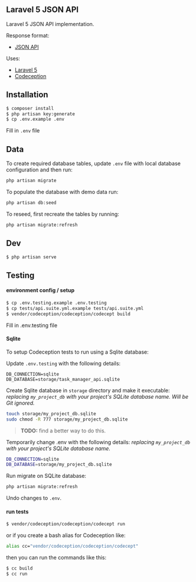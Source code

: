 ## Laravel 5 JSON API

Laravel 5 JSON API implementation.

Response format:

* [JSON API](http://jsonapi.org/format/)

Uses:

* [Laravel 5](https://laravel.com/docs/5.3)
* [Codeception](http://codeception.com/)

## Installation

```bash
$ composer install
$ php artisan key:generate
$ cp .env.example .env
```

Fill in `.env` file

## Data

To create required database tables, update `.env` file with local database configuration and then run:
```bash
php artisan migrate
```

To populate the database with demo data run:
```bash
php artisan db:seed
```

To reseed, first recreate the tables by running:
```bash
php artisan migrate:refresh
```

## Dev

```bash
$ php artisan serve
```

## Testing

#### environment config / setup

```bash
$ cp .env.testing.example .env.testing
$ cp tests/api.suite.yml.example tests/api.suite.yml
$ vendor/codeception/codeception/codecept build
```

Fill in .env.testing file

#### Sqlite

To setup Codeception tests to run using a Sqlite database:

Update `.env.testing` with the following details:
```
DB_CONNECTION=sqlite
DB_DATABASE=storage/task_manager_api.sqlite
```

Create Sqlite database in `storage` directory and make it executable:
*replacing `my_project_db` with your project's SQLite database name.*
*Will be Git ignored.*
```bash
touch storage/my_project_db.sqlite
sudo chmod -R 777 storage/my_project_db.sqlite
```

> **TODO:** find a better way to do this. 

Temporarily change .env with the following details:
*replacing `my_project_db` with your project's SQLite database name.*
```bash
DB_CONNECTION=sqlite
DB_DATABASE=storage/my_project_db.sqlite
```

Run migrate on SQLite database:
```bash
php artisan migrate:refresh
```

Undo changes to `.env`. 

#### run tests

```bash
$ vendor/codeception/codeception/codecept run
```

or if you create a bash alias for Codeception like:
```bash
alias cc="vendor/codeception/codeception/codecept"
```

then you can run the commands like this:
```bash
$ cc build
$ cc run
```
